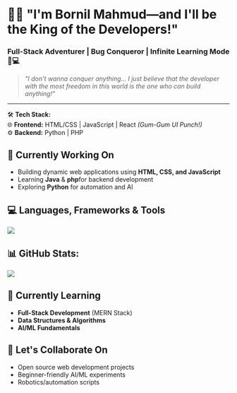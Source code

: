 # 🏴‍☠️ "I'm Bornil Mahmud—and I'll be the King of the Developers!"  
### **Full-Stack Adventurer | Bug Conqueror | Infinite Learning Mode** 🍖💻  

> *"I don’t wanna conquer anything… I just believe that the developer with the most freedom in this world is the one who can build anything!"*  

---

🛠️ **Tech Stack:**  
   🌐 **Frontend:** HTML/CSS | JavaScript | React *(Gum-Gum UI Punch!)*  
   ⚙️ **Backend:** Python | PHP 
 

## 🚀 **Currently Working On**  
- Building dynamic web applications using **HTML, CSS, and JavaScript**  
- Learning **Java**  & **php**for backend development  
- Exploring **Python** for automation and AI  

## 💻 Languages, Frameworks & Tools 
[![](https://skillicons.dev/icons?i=c,cpp,py,pycharm,java,idea,vscode,js,html,css,mysql,php,ps,au,pr,github,linux,windows,apple,powershell&perline=9)](https://github.com/armanhossen-dev)


## 📊 GitHub Stats:
![](https://github-readme-stats.vercel.app/api/top-langs/?username=BornilMahmud&theme=dark&hide_border=false&include_all_commits=true&count_private=true&layout=compact)

## 🌱 **Currently Learning**  
- **Full-Stack Development** (MERN Stack)  
- **Data Structures & Algorithms**  
- **AI/ML Fundamentals**  

## 🤝 **Let's Collaborate On**  
- Open source web development projects  
- Beginner-friendly AI/ML experiments  
- Robotics/automation scripts  
